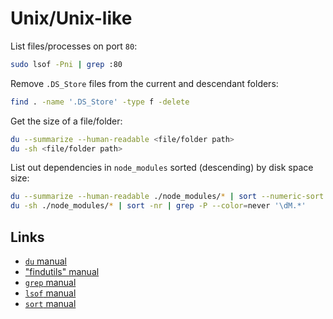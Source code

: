 # Unix/Unix-like

List files/processes on port `80`:

```bash
sudo lsof -Pni | grep :80
```

Remove `.DS_Store` files from the current and descendant folders:

```bash
find . -name '.DS_Store' -type f -delete
```

Get the size of a file/folder:

```bash
du --summarize --human-readable <file/folder path>
du -sh <file/folder path>
```

List out dependencies in `node_modules` sorted (descending) by disk space size:

```bash
du --summarize --human-readable ./node_modules/* | sort --numeric-sort --reverse | grep --perl-regexp --color=never '\dM.*'
du -sh ./node_modules/* | sort -nr | grep -P --color=never '\dM.*'
```

## Links

* [`du` manual](https://www.gnu.org/software/coreutils/manual/html_node/du-invocation.html)
* ["findutils" manual](https://www.gnu.org/software/findutils/manual/find.html)
* [`grep` manual](https://www.gnu.org/software/grep/manual/)
* [`lsof` manual](https://www.unix.com/man-page/mojave/8/lsof)
* [`sort` manual](https://www.gnu.org/software/coreutils/manual/html_node/sort-invocation.html#sort-invocation)
